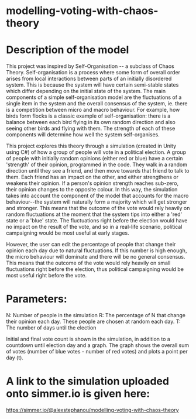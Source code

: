 # modelling-voting-with-chaos-theory


# Description of the model
This project was inspired by Self-Organisation -- a subclass of Chaos Theory. Self-organisation is a process where some form of overall order arises from local interactions between parts of an initially disordered system. This is because the system will have certain semi-stable states which differ depending on the initial state of the system. The main components of a simple self-organisation model are the fluctuations of a single item in the system and the overall consensus of the system, ie. there is a competition between micro and macro behaviour. For example, how birds form flocks is a classic example of self-organisation: there is a balance between each bird flying in its own random direction and also seeing other birds and flying with them. The strength of each of these components will determine how well the system self-organises.

This project explores this theory through a simulation (created in Unity using C#) of how a group of people will vote in a political election. A group of people with initially random opinions (either red or blue) have a certain 'strength' of their opinion, programmed in the code. They walk in a random direction until they see a friend, and then move towards that friend to talk to them. Each friend has an impact on the other, and either strengthens or weakens their opinion. If a person's opinion strength reaches sub-zero, their opinion changes to the opposite colour. In this way, the simulation takes into account the component of the model that accounts for the macro behaviour--the system will naturally form a majority which will get stronger and stronger. This means that the outcome of the vote would rely heavily on random fluctuations at the moment that the system tips into either a 'red' state or a 'blue' state. The fluctuations right before the election would have no impact on the result of the vote, and so in a real-life scenario, political campaigning would be most useful at early stages.

However, the user can edit the percentage of people that change their opinion each day due to natural fluctuations. If this number is high enough, the micro behaviour will dominate and there will be no general consensus. This means that the outcome of the vote would rely heavily on small fluctuations right before the election, thus political campaigning would be most useful right before the vote.

# Parameters: 
N: Number of people in the simulation
R: The percentage of N that change their opinion each day. These people are chosen at random each day.
T: The number of days until the election

Initial and final vote count is shown in the simulation, in addition to a countdown until election day and a graph. The graph shows the overall sum of votes (number of blue votes - number of red votes) and plots a point per day (t). 

# A link to the simulation uploaded onto simmer.io is given here: 
https://simmer.io/@alexstephanou/modelling-voting-with-chaos-theory
